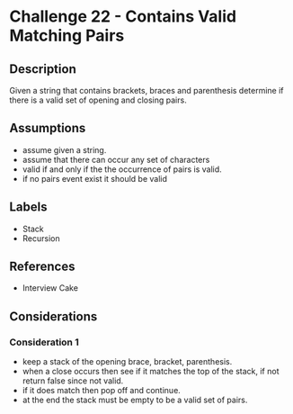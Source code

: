# Challenge 22 - Contains Valid Matching Pairs
## Description
>
Given a string that contains brackets, braces and parenthesis determine if there is a valid set of opening and closing pairs.

## Assumptions
- assume given a string.
- assume that there can occur any set of characters
- valid if and only if the the occurrence of pairs is valid.
- if no pairs event exist it should be valid

## Labels
- Stack
- Recursion

## References
- Interview Cake

## Considerations
### Consideration 1
- keep a stack of the opening brace, bracket, parenthesis.
- when a close occurs then see if it matches the top of the stack, if  not return false since not valid.
- if it does match then pop off and continue.
- at the end the stack must be empty to be a valid set of pairs.
